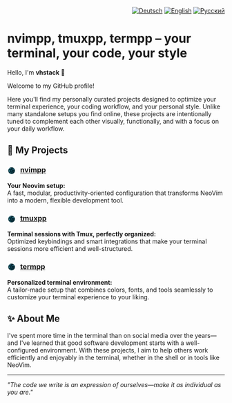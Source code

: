 <p align="right">
  <a href="README.md"><img src="https://flagcdn.com/16x12/de.png" alt="Deutsch" title="Zur deutschen Version wechseln" /></a>  
  <a href="README.en.md"><img src="https://flagcdn.com/16x12/gb.png" alt="English" title="Switch to English" /></a>  
  <a href="README.ru.md"><img src="https://flagcdn.com/16x12/ru.png" alt="Русский" title="Переключиться на русскую версию" /></a>
</p>

# nvimpp, tmuxpp, termpp – your terminal, your code, your style

Hello, I'm **vhstack** 👋

Welcome to my GitHub profile!

Here you'll find my personally curated projects designed to optimize your terminal experience, 
your coding workflow, and your personal style. Unlike many standalone setups you find online, 
these projects are intentionally tuned to complement each other visually, functionally, and 
with a focus on your daily workflow.

## 🔧 My Projects

### <img src="assets/vhstack.png" width="20" height="20" style="vertical-align:middle; margin-right: 6px;" /> [nvimpp](https://github.com/vhstack/nvimpp/README.en.md)
**Your Neovim setup:**  
A fast, modular, productivity-oriented configuration that transforms NeoVim into a modern, flexible development tool.

### <img src="assets/vhstack.png" width="20" height="20" style="vertical-align:middle; margin-right: 6px;" /> [tmuxpp](https://github.com/vhstack/tmuxpp/README.en.md)
**Terminal sessions with Tmux, perfectly organized:**  
Optimized keybindings and smart integrations that make your terminal sessions more efficient and well-structured.

### <img src="assets/vhstack.png" width="20" height="20" style="vertical-align:middle; margin-right: 6px;" /> [termpp](https://github.com/vhstack/termpp/README.en.md)
**Personalized terminal environment:**  
A tailor-made setup that combines colors, fonts, and tools seamlessly to customize your terminal experience to your liking.

## ✨ About Me

I've spent more time in the terminal than on social media over the years—and I've learned that good software development starts with 
a well-configured environment. With these projects, I aim to help others work efficiently and enjoyably in the terminal, whether 
in the shell or in tools like NeoVim.

---

*"The code we write is an expression of ourselves—make it as individual as you are."*
